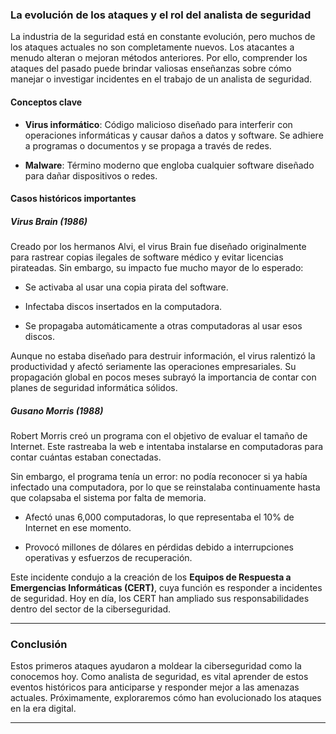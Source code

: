
### La evolución de los ataques y el rol del analista de seguridad

La industria de la seguridad está en constante evolución, pero muchos de los ataques actuales no son completamente nuevos. Los atacantes a menudo alteran o mejoran métodos anteriores. Por ello, comprender los ataques del pasado puede brindar valiosas enseñanzas sobre cómo manejar o investigar incidentes en el trabajo de un analista de seguridad.

#### Conceptos clave

- **Virus informático**: Código malicioso diseñado para interferir con operaciones informáticas y causar daños a datos y software. Se adhiere a programas o documentos y se propaga a través de redes.
    
- **Malware**: Término moderno que engloba cualquier software diseñado para dañar dispositivos o redes.
    

#### Casos históricos importantes

##### Virus Brain (1986)

Creado por los hermanos Alvi, el virus Brain fue diseñado originalmente para rastrear copias ilegales de software médico y evitar licencias pirateadas. Sin embargo, su impacto fue mucho mayor de lo esperado:

- Se activaba al usar una copia pirata del software.
    
- Infectaba discos insertados en la computadora.
    
- Se propagaba automáticamente a otras computadoras al usar esos discos.
    

Aunque no estaba diseñado para destruir información, el virus ralentizó la productividad y afectó seriamente las operaciones empresariales. Su propagación global en pocos meses subrayó la importancia de contar con planes de seguridad informática sólidos.

##### Gusano Morris (1988)

Robert Morris creó un programa con el objetivo de evaluar el tamaño de Internet. Este rastreaba la web e intentaba instalarse en computadoras para contar cuántas estaban conectadas.

Sin embargo, el programa tenía un error: no podía reconocer si ya había infectado una computadora, por lo que se reinstalaba continuamente hasta que colapsaba el sistema por falta de memoria.

- Afectó unas 6,000 computadoras, lo que representaba el 10% de Internet en ese momento.
    
- Provocó millones de dólares en pérdidas debido a interrupciones operativas y esfuerzos de recuperación.
    

Este incidente condujo a la creación de los **Equipos de Respuesta a Emergencias Informáticas (CERT)**, cuya función es responder a incidentes de seguridad. Hoy en día, los CERT han ampliado sus responsabilidades dentro del sector de la ciberseguridad.

---

### Conclusión

Estos primeros ataques ayudaron a moldear la ciberseguridad como la conocemos hoy. Como analista de seguridad, es vital aprender de estos eventos históricos para anticiparse y responder mejor a las amenazas actuales. Próximamente, exploraremos cómo han evolucionado los ataques en la era digital.

---

